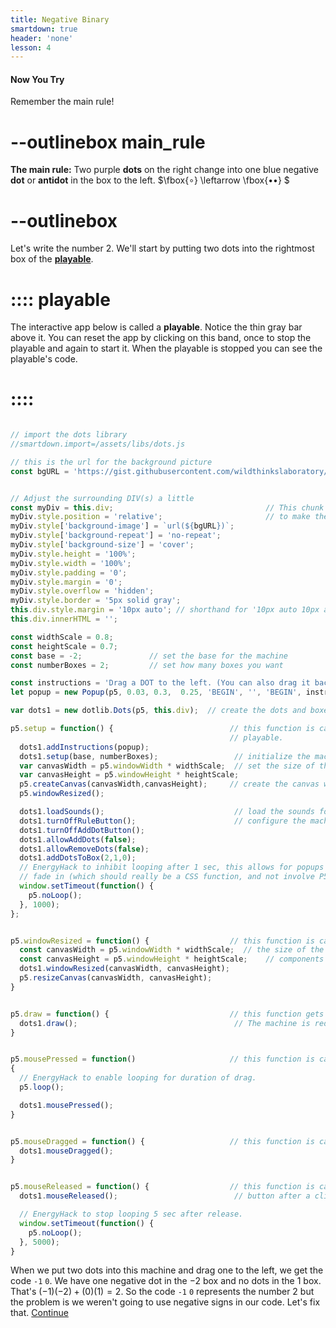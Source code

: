 ```yaml
---
title: Negative Binary 
smartdown: true
header: 'none'
lesson: 4
---
```


#### Now You Try

Remember the main rule!
# --outlinebox main_rule
**The main rule:**
 Two purple **dots** on the right change into one blue negative **dot** or **antidot** in the box to the left.   $\fbox{$\circ$} \leftarrow \fbox{${\bullet \bullet}$} $
# --outlinebox

Let's write the number $2$.  We'll start by putting two dots into the rightmost box of the [**playable**](::playable/tooltip).
# :::: playable
The interactive app below is called a **playable**.  Notice the thin gray bar above it.  You can reset the app by clicking on this band, once to stop the playable and again to start it.  When the playable is stopped you can see the playable's code.
# ::::

```javascript /autoplay/p5js

// import the dots library
//smartdown.import=/assets/libs/dots.js

// this is the url for the background picture
const bgURL = 'https://gist.githubusercontent.com/wildthinkslaboratory/ac98c0bb68ccf7528dc39fa1922d2bdb/raw/a813f0d1c5d0108a8b923ce73dd17ebddc692972/ExpDotsBackground.001.jpeg';


// Adjust the surrounding DIV(s) a little
const myDiv = this.div;                                  // This chunk of code is some HTML/CSS stuff
myDiv.style.position = 'relative';                       // to make the playable look pretty
myDiv.style['background-image'] = `url(${bgURL})`;
myDiv.style['background-repeat'] = 'no-repeat';
myDiv.style['background-size'] = 'cover';
myDiv.style.height = '100%';
myDiv.style.width = '100%';
myDiv.style.padding = '0';
myDiv.style.margin = '0';
myDiv.style.overflow = 'hidden';
myDiv.style.border = '5px solid gray';
this.div.style.margin = '10px auto'; // shorthand for '10px auto 10px auto'
this.div.innerHTML = '';

const widthScale = 0.8;
const heightScale = 0.7;
const base = -2;               // set the base for the machine
const numberBoxes = 2;         // set how many boxes you want

const instructions = 'Drag a DOT to the left. (You can also drag it back to the right.)';
let popup = new Popup(p5, 0.03, 0.3,  0.25, 'BEGIN', '', 'BEGIN', instructions);

var dots1 = new dotlib.Dots(p5, this.div);  // create the dots and boxes machine

p5.setup = function() {                          // this function is called when you start the
                                                 // playable.
  dots1.addInstructions(popup);
  dots1.setup(base, numberBoxes);                 // initialize the machine with the base and number of boxes.
  var canvasWidth = p5.windowWidth * widthScale;  // set the size of the playable
  var canvasHeight = p5.windowHeight * heightScale;
  p5.createCanvas(canvasWidth,canvasHeight);     // create the canvas we will draw on
  p5.windowResized();

  dots1.loadSounds();                             // load the sounds for the app
  dots1.turnOffRuleButton();                      // configure the machine the way we want it.
  dots1.turnOffAddDotButton();
  dots1.allowAddDots(false);
  dots1.allowRemoveDots(false);
  dots1.addDotsToBox(2,1,0);
  // EnergyHack to inhibit looping after 1 sec, this allows for popups to
  // fade in (which should really be a CSS function, and not involve P5JS.
  window.setTimeout(function() {
    p5.noLoop();
  }, 1000);
};


p5.windowResized = function() {                  // this function is called when the user changes
  const canvasWidth = p5.windowWidth * widthScale;  // the size of the window.  It will rescale all the
  const canvasHeight = p5.windowHeight * heightScale;    // components to fit into the new window size.
  dots1.windowResized(canvasWidth, canvasHeight);
  p5.resizeCanvas(canvasWidth, canvasHeight);
}


p5.draw = function() {                           // this function gets called repeatedly in a loop.
  dots1.draw();                                   // The machine is redrawn multiple times a second.
}


p5.mousePressed = function()                     // this function is called everytime the user clicks the mouse
{
  // EnergyHack to enable looping for duration of drag.
  p5.loop();

  dots1.mousePressed();
}


p5.mouseDragged = function() {                   // this function is called everytime the user drags the mouse
  dots1.mouseDragged();
}


p5.mouseReleased = function() {                  // this function is called when the user releases the mouse
  dots1.mouseReleased();                          // button after a click.

  // EnergyHack to stop looping 5 sec after release.
  window.setTimeout(function() {
    p5.noLoop();
  }, 5000);
}
```

When we put two dots into this machine and drag one to the left, we get the code `-1` `0`.  We have one negative dot in the $-2$ box and no dots in the $1$ box.  That's $(-1)(-2) + (0)(1) = 2$.  So the code `-1` `0` represents the number $2$ but the problem is we weren't going to use negative signs in our code.  Let's fix that.
[Continue](/pages/NegaBinary3)
